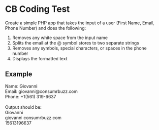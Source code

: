 <h1>CB Coding Test</h1>

Create a simple PHP app that takes the input of a user (First Name, Email, Phone Number) and does the following:
1. Removes any white space from the input name
2. Splits the email at the @ symbol stores to two separate strings
3. Removes any symbols, special characters, or spaces in the phone number
4. Displays the formatted text

<h2>Example</h2>
Name: Giovanni <br>
Email: giovanni@consumrbuzz.com<br>
Phone: +1(561) 319-6637<br>
<br>
Output should be:<br>
Giovanni <br>
giovanni consumrbuzz.com<br>
15613196637<br>

